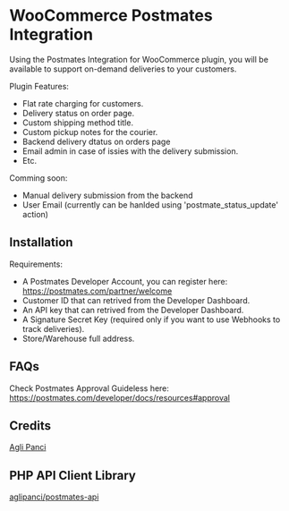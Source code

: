# WooCommerce Postmates Integration

Using the Postmates Integration for WooCommerce plugin, you will be available to support on-demand deliveries to your customers.


Plugin Features:

- Flat rate charging for customers.
- Delivery status on order page.
- Custom shipping method title.
- Custom pickup notes for the courier.
- Backend delivery dtatus on orders page
- Email admin in case of issies with the delivery submission.
- Etc.

Comming soon:

- Manual delivery submission from the backend
- User Email (currently can be hanlded using 'postmate_status_update' action)


## Installation 

Requirements:

- A Postmates Developer Account, you can register here: https://postmates.com/partner/welcome
- Customer ID that can retrived from the Developer Dashboard.
- An API key that can retrived from the Developer Dashboard.
- A Signature Secret Key (required only if you want to use Webhooks to track deliveries).
- Store/Warehouse full address.

## FAQs

Check Postmates Approval Guideless here: https://postmates.com/developer/docs/resources#approval

## Credits

[Agli Panci](https://github.com/aglipanci)


## PHP API Client Library

[aglipanci/postmates-api](https://github.com/aglipanci/postmates-api)

